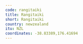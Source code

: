 ```yaml
---
code: rangitaiki
title: Rangitaiki
short: Rangitaiki
country: newzealand
itu: NZL
coordinates: -38.83389,176.41694
---
```

